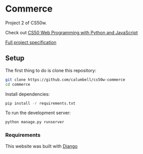 # Commerce

Project 2 of CS50w.

Check out [CS50 Web Programming with Python and JavaScript](https://courses.edx.org/courses/course-v1:HarvardX+CS50W+Web/course/)

[Full project specification](https://cs50.harvard.edu/web/2020/projects/2/commerce/)

## Setup

The first thing to do is clone this repository:

```bash
git clone https://github.com/calumbell/cs50w-commerce
cd commerce
```

Install dependencies:
```bash
pip install -r requirements.txt
```

To run the development server:
```bash
python manage.py runserver
```

### Requirements

This website was built with [Django](https://github.com/django/django)

